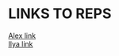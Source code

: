 # LINKS TO REPS
[Alex link](https://github.com/alekseykrazhev/github-pages-with-jekyll)<br>
[Ilya link](https://github.com/P1l1gr1m/github-pages-with-jekyll)<br>
